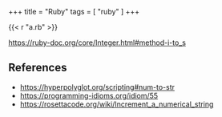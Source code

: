 +++
title = "Ruby"
tags = [ "ruby" ]
+++

{{< r "a.rb" >}}

<https://ruby-doc.org/core/Integer.html#method-i-to_s>

## References

- <https://hyperpolyglot.org/scripting#num-to-str>
- <https://programming-idioms.org/idiom/55>
- <https://rosettacode.org/wiki/Increment_a_numerical_string>
